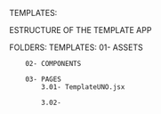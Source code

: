 TEMPLATES:

ESTRUCTURE OF THE TEMPLATE APP

FOLDERS:
    TEMPLATES:
        01- ASSETS

        02- COMPONENTS

        03- PAGES
            3.01- TemplateUNO.jsx

            3.02- 